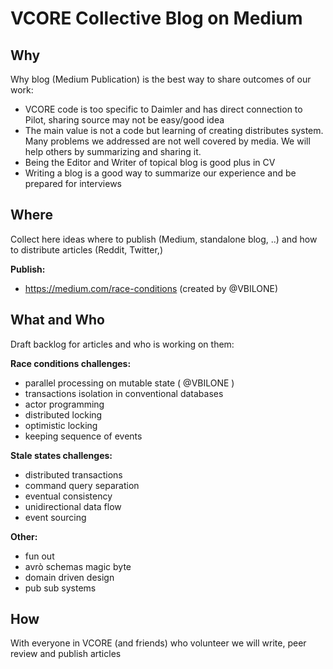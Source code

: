 # VCORE Collective Blog on Medium

## Why

Why blog (Medium Publication) is the best way to share outcomes of our work:

* VCORE code is too specific to Daimler and has direct connection to Pilot, sharing source may not be easy/good idea
* The main value is not a code but learning of creating distributes system. Many problems we addressed are not well covered by media. We will help others by summarizing and sharing it.
* Being the Editor and Writer of topical blog is good plus in CV
* Writing a blog is a good way to summarize our experience and be prepared for interviews 

## Where

Collect here ideas where to publish (Medium, standalone blog, ..) and how to distribute articles (Reddit, Twitter,)

**Publish:**

* https://medium.com/race-conditions (created by @VBILONE)

## What and Who

Draft backlog for articles and who is working on them:

**Race conditions challenges:**

* parallel processing on mutable state ( @VBILONE )
* transactions isolation in conventional databases
* actor programming
* distributed locking
* optimistic locking
* keeping sequence of events

**Stale states challenges:**

* distributed transactions
* command query separation
* eventual consistency
* unidirectional data flow
* event sourcing

**Other:**

* fun out 
* avrò schemas magic byte
* domain driven design
* pub sub systems

## How

With everyone in VCORE (and friends) who volunteer we will write, peer review and publish articles
